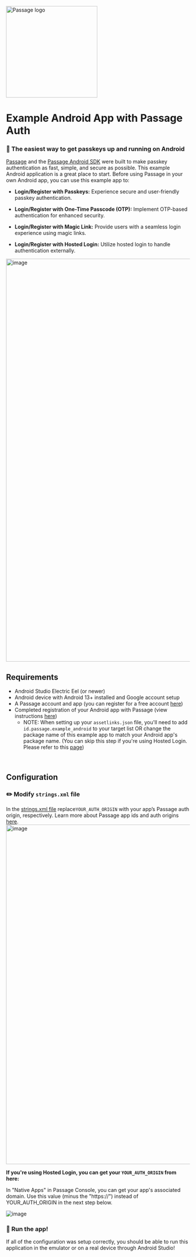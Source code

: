 <img src="https://storage.googleapis.com/passage-docs/passage-logo-gradient.svg" alt="Passage logo" style="width:250px;"/>

# Example Android App with Passage Auth
### 🔑 The easiest way to get passkeys up and running on Android

[Passage](https://passage.id) and the [Passage Android SDK](https://github.com/passageidentity/passage-android) were built to make passkey authentication as fast, simple, and secure as possible. This example Android application is a great place to start. Before using Passage in your own Android app, you can use this example app to:

*  **Login/Register with Passkeys:**   Experience secure and user-friendly passkey authentication.

* **Login/Register with One-Time Passcode (OTP):**  Implement OTP-based authentication for enhanced security.

* **Login/Register with Magic Link:**  Provide users with a seamless login experience using magic links.

* **Login/Register with Hosted Login:**  Utilize hosted login to handle authentication externally.

<img width="700" height="1100" alt="image" src="https://github.com/user-attachments/assets/674fd6e6-0330-42e2-b467-eada7709f509">


<br>

## Requirements

- Android Studio Electric Eel (or newer)
- Android device with Android 13+ installed and Google account setup
- A Passage account and app (you can register for a free account [here](https://passage.id))
- Completed registration of your Android app with Passage (view instructions [here](https://docs.passage.id/mobile/android/add-passage))
  - NOTE: When setting up your `assetlinks.json` file, you'll need to add `id.passage.example_android` to your target list OR change the package name of this example app to match your Android app's package name. (You can skip this step if you're using Hosted Login. Please refer to this [page](https://docs.passage.id/mobile/android/add-passage))

<br>

## Configuration

### ✏️ Modify `strings.xml` file

In the [strings.xml file](https://github.com/passageidentity/example-android/blob/main/app/src/main/res/values/strings.xml) replace`YOUR_AUTH_ORIGIN` with your app’s Passage auth origin, respectively. Learn more about Passage app ids and auth origins [here](https://docs.passage.id/getting-started/creating-a-new-app).
<img width="927" alt="image" src="https://github.com/user-attachments/assets/a4ce766a-12f0-468d-a071-2e19ac3edc25">

**If you're using Hosted Login, you can get your `YOUR_AUTH_ORIGIN` from here:**

In "Native Apps" in Passage Console, you can get your app's associated domain. Use this value (minus the "https://") instead of YOUR_AUTH_ORIGIN in the next step below.

![image](https://github.com/user-attachments/assets/50d9f8d1-4b08-40fd-b042-01ac2a2a623c)




### 🚀 Run the app!

If all of the configuration was setup correctly, you should be able to run this application in the emulator or on a real device through Android Studio!
